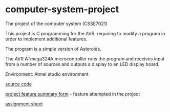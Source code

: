 # computer-system-project
The project of the computer system (CSSE7021)


This project is C programming for the AVR, requiring to modify a program in order to implement additional features.

The program is a simple version of Asteroids. 

The AVR ATmega324A microcontroller runs the program and receives input from a number of sources and outputs a display to an LED display board.

Environment: Atmel studio environment

[source code](https://github.com/Maplexc/computer-system-project/tree/master/project/project)

[project feature summary form](https://github.com/Maplexc/computer-system-project/blob/master/CSSE2010_CSSE7201_2019_project_feature_summary_form_fillable.pdf) - feature attempted in the project

[assignment sheet](https://github.com/Maplexc/computer-system-project/blob/master/CSSE2010_CSSE7201_2019_project.pdf)
